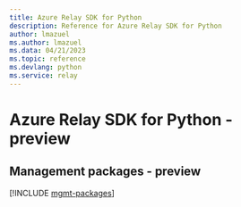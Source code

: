 ```yaml
---
title: Azure Relay SDK for Python
description: Reference for Azure Relay SDK for Python
author: lmazuel
ms.author: lmazuel
ms.data: 04/21/2023
ms.topic: reference
ms.devlang: python
ms.service: relay
---
```

# Azure Relay SDK for Python - preview

## Management packages - preview
[!INCLUDE [mgmt-packages](relay-mgmt-index.md)]